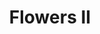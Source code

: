 ---
pid: rs69
title: Flowers II
location_transcription: Washington Sq
coordinates: "[-75.152213583921, 39.94705562147]"
zipcode: '19119'
gen_neighborhood: Northwest Philadelphia
neighborhood: Mount Airy
outside_phl: 
age: '57'
age_range: 50-59
instagram: 
image_file_name: rs_69.jpg
proposal_transcription: |-
  Quick sketch
  better version available upon request
  [figure holding bundle of flowers]
topic: Environment
topic_summary: 0, 0
type: Sculpture Statue
keywords_other: 
credit: John Needles
image_labels: 
twitter: 
facebook: 
permalink: "/monuments/rs69/"
layout: item-page
---